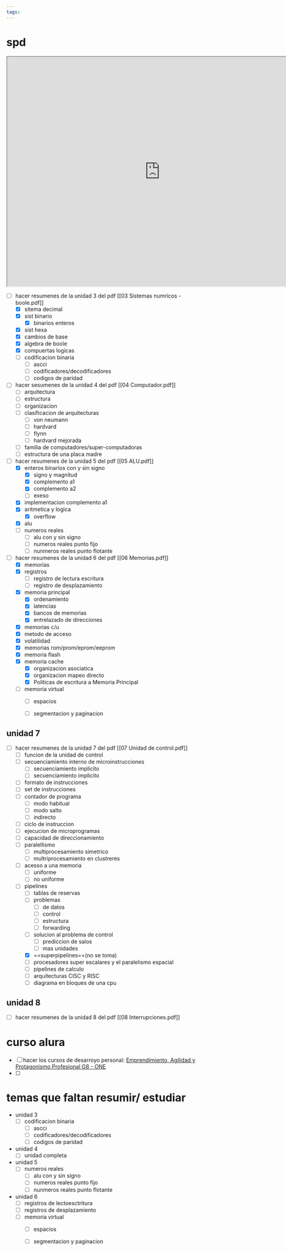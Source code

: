 ```yaml
---
tags:
---
```

# spd

<iframe src="https://campusvirtualecyt.unsam.edu.ar/mod/resource/view.php?id=153650" width="800" height="600"></iframe>

- [ ] hacer resumenes de la unidad 3 del pdf [[03 Sistemas numricos - boole.pdf]]
	- [x] sitema decimal
	- [x] sist binario
		- [x] binarios enteros
	- [x] sist hexa
	- [x] cambios de base
	- [x] algebra de boole
	- [x] compuertas logicas
	- [ ] codificacion binaria
		- [ ] ascci
		- [ ] codificadores/decodificadores
		- [ ] codigos de paridad

- [ ] hacer sesumenes de la unidad 4 del pdf [[04 Computador.pdf]]
	- [ ] arquitectura
	- [ ] estructura
	- [ ] organizacion
	- [ ] clasificacion de arquitecturas
		- [ ] von neumann
		- [ ] hardvard
		- [ ] flynn 
		- [ ] hardvard mejorada
	- [ ] familia de computadores/super-computadoras
	- [ ] estructura de una placa madre

- [ ] hacer resumenes de la unidad 5 del pdf [[05 ALU.pdf]]
	- [x] enteros binarios con y sin signo
		- [x] signo y magnitud
		- [x] complemento a1
		- [x] complemento a2
		- [ ] exeso
	- [x] implementacion complemento a1
	- [x] aritmetica y logica
		- [x] overflow
	- [x] alu
	- [ ] numeros reales
		- [ ] alu con y sin signo
		- [ ] numeros reales punto fijo
		- [ ] nunmeros reales punto flotante

- [ ] hacer resumenes de la unidad 6 del pdf [[06 Memorias.pdf]]
	- [x] memorias
	- [x] registros
		- [ ] registro de lectura escritura
		- [ ] registro de desplazamiento
	- [x] memoria principal
		- [x] ordenamiento
		- [x] latencias
		- [x] bancos de memorias
		- [x] entrelazado de direcciones
	- [x] memorias c/u
	- [x] metodo de acceso
	- [x] volatilidad
	- [x] memorias rom/prom/eprom/eeprom
	- [x] memoria flash
	- [x] memoria cache
		- [x] organizacion asociatica
		- [x] organizacion mapeo directo
		- [x] Políticas de escritura a Memoria Principal
	- [ ] memoria virtual
		- [ ] espacios
		- [ ] segmentacion y paginacion


## unidad 7
- [ ] hacer resumenes de la unidad 7 del pdf [[07 Unidad de control.pdf]]
	- [ ] funcion de la unidad de control
	- [ ] secuenciamiento interno de microinstrucciones
		- [ ] secuenciamiento implicito
		- [ ] secuenciamiento implicito
	- [ ] formato de instrucciones
	- [ ] set de instrucciones
	- [ ] contador de programa
		- [ ] modo habitual
		- [ ] modo salto
		- [ ] indirecto
	- [ ] ciclo de instruccion
	- [ ] ejecucion de microprogramas
	- [ ] capacidad de direccionamiento
	- [ ] paralellismo
		- [ ] multiprocesamiento simetrico
		- [ ] multriprocesamiento en clustreres
	- [ ] acesso a una memoria
		- [ ] uniforme
		- [ ] no uniforme
	- [ ] pipelines
		- [ ] tablas de reservas
		- [ ] problemas 
			- [ ] de datos
			- [ ] control
			- [ ] estructura
			- [ ] forwarding
		- [ ] solucion al problema de control
			- [ ] prediccion de salos
			- [ ] mas unidades
		- [x] ==superpipelines==(no se toma)
		- [ ] procesadores super escalares y el paralelismo espacial
		- [ ] pipelines de calculo
		- [ ] arquitecturas CISC y RISC
		- [ ] diagrama en bloques de una cpu 
## unidad 8
- [ ] hacer resumenes de la unidad 8 del pdf [[08 Interrupciones.pdf]]

# curso alura

- [ ] hacer los cursos de desarroyo personal: [Emprendimiento, Agilidad y Protagonismo Profesional G8 - ONE](https://app.aluracursos.com/formacion-emprendimiento-agilidad-y-protagonismo-profesional-grupo8-one)
- [ ] 

# temas que faltan resumir/ estudiar


- unidad 3
	- [ ] codificacion binaria
		- [ ] ascci
		- [ ] codificadores/decodificadores
		- [ ] codigos de paridad
- unidad 4
	- [ ] unidad completa
- unidad 5
	- [ ] numeros reales
		- [ ] alu con y sin signo
		- [ ] numeros reales punto fijo
		- [ ] nunmeros reales punto flotante
- unidad 6
	- [ ] registros de lectoesctritura
	- [ ] registros de desplazamiento
	- [ ] memoria virtual
		- [ ] espacios
		- [ ] segmentacion y paginacion



